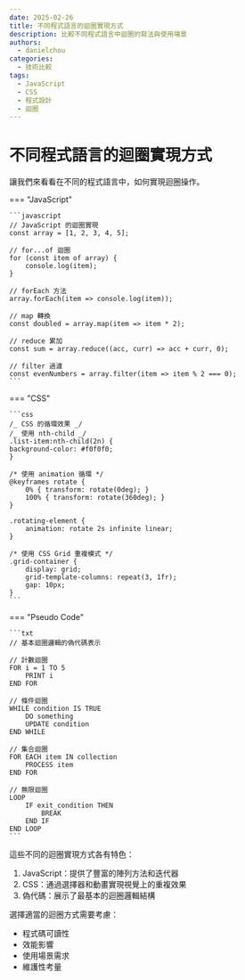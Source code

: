 ```yaml
---
date: 2025-02-26
title: 不同程式語言的迴圈實現方式
description: 比較不同程式語言中迴圈的寫法與使用場景
authors:
  - danielchou
categories:
  - 技術比較
tags:
  - JavaScript
  - CSS
  - 程式設計
  - 迴圈
---
```


# 不同程式語言的迴圈實現方式

讓我們來看看在不同的程式語言中，如何實現迴圈操作。

<!-- more -->

=== "JavaScript"

    ```javascript
    // JavaScript 的迴圈實現
    const array = [1, 2, 3, 4, 5];

    // for...of 迴圈
    for (const item of array) {
        console.log(item);
    }

    // forEach 方法
    array.forEach(item => console.log(item));

    // map 轉換
    const doubled = array.map(item => item * 2);

    // reduce 累加
    const sum = array.reduce((acc, curr) => acc + curr, 0);

    // filter 過濾
    const evenNumbers = array.filter(item => item % 2 === 0);
    ```

=== "CSS"

    ```css
    /_ CSS 的循環效果 _/
    /_ 使用 nth-child _/
    .list-item:nth-child(2n) {
    background-color: #f0f0f0;
    }

    /* 使用 animation 循環 */
    @keyframes rotate {
        0% { transform: rotate(0deg); }
        100% { transform: rotate(360deg); }
    }

    .rotating-element {
        animation: rotate 2s infinite linear;
    }

    /* 使用 CSS Grid 重複模式 */
    .grid-container {
        display: grid;
        grid-template-columns: repeat(3, 1fr);
        gap: 10px;
    }
    ```

=== "Pseudo Code"

    ```txt
    // 基本迴圈邏輯的偽代碼表示

    // 計數迴圈
    FOR i = 1 TO 5
        PRINT i
    END FOR

    // 條件迴圈
    WHILE condition IS TRUE
        DO something
        UPDATE condition
    END WHILE

    // 集合迴圈
    FOR EACH item IN collection
        PROCESS item
    END FOR

    // 無限迴圈
    LOOP
        IF exit_condition THEN
            BREAK
        END IF
    END LOOP
    ```

這些不同的迴圈實現方式各有特色：

1. JavaScript：提供了豐富的陣列方法和迭代器
2. CSS：通過選擇器和動畫實現視覺上的重複效果
3. 偽代碼：展示了最基本的迴圈邏輯結構

選擇適當的迴圈方式需要考慮：

- 程式碼可讀性
- 效能影響
- 使用場景需求
- 維護性考量
